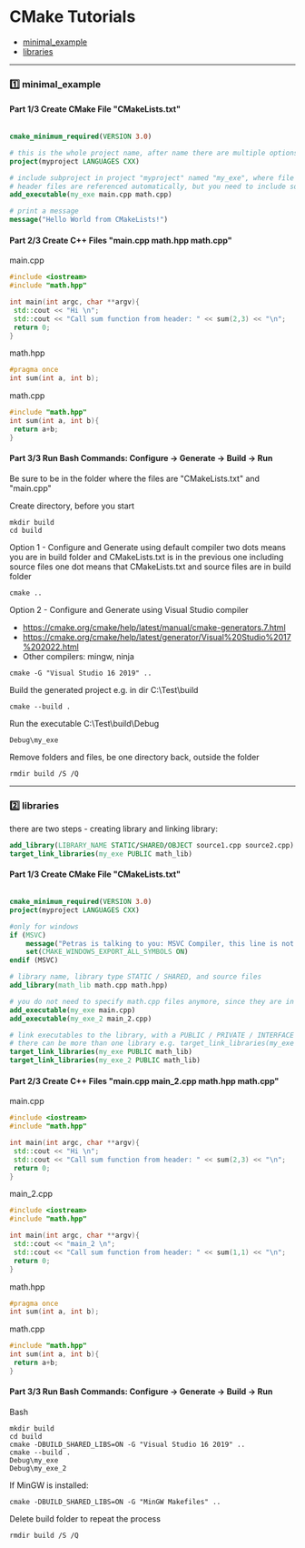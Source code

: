 # CMake Tutorials

* [minimal_example](#minimal_example)
* [libraries](#libraries)

___

<a name="minimal_example"></a>

### :one: minimal_example

#### Part 1/3 Create CMake File "CMakeLists.txt"

``` cmake

cmake_minimum_required(VERSION 3.0)

# this is the whole project name, after name there are multiple options
project(myproject LANGUAGES CXX)

# include subproject in project "myproject" named "my_exe", where file "main.cpp" will be aďded
# header files are referenced automatically, but you need to include source files
add_executable(my_exe main.cpp math.cpp)

# print a message
message("Hello World from CMakeLists!")


```

#### Part 2/3 Create C++ Files "main.cpp math.hpp math.cpp"

main.cpp

``` cpp
#include <iostream>
#include "math.hpp"

int main(int argc, char **argv){
 std::cout << "Hi \n";
 std::cout << "Call sum function from header: " << sum(2,3) << "\n";
 return 0;
}

```

math.hpp

``` hpp
#pragma once
int sum(int a, int b);
```

math.cpp

``` cpp
#include "math.hpp"
int sum(int a, int b){
 return a+b;
}
```

#### Part 3/3 Run Bash Commands: Configure -> Generate -> Build -> Run

Be sure to be in the folder where the files are "CMakeLists.txt" and "main.cpp"

Create directory, before you start

```
mkdir build
cd build
```

Option 1 - Configure and Generate using default compiler
two dots means you are in build folder and CMakeLists.txt is in the previous one including source files
one dot means that CMakeLists.txt and source files are in build folder

```
cmake .. 
```

Option 2 - Configure and Generate using Visual Studio compiler

* <https://cmake.org/cmake/help/latest/manual/cmake-generators.7.html>
* <https://cmake.org/cmake/help/latest/generator/Visual%20Studio%2017%202022.html>
* Other compilers: mingw, ninja

```
cmake -G "Visual Studio 16 2019" ..
```

Build the generated project e.g. in dir C:\Test\build

```
cmake --build .
```

Run the executable C:\Test\build\Debug

```
Debug\my_exe
```

Remove folders and files, be one directory back, outside the folder

```
rmdir build /S /Q
```

___

<a name="libraries"></a>

### :two: libraries

there are two steps - creating library and linking library:

``` cmake
add_library(LIBRARY_NAME STATIC/SHARED/OBJECT source1.cpp source2.cpp)
target_link_libraries(my_exe PUBLIC math_lib)
```


#### Part 1/3 Create CMake File "CMakeLists.txt"

``` cmake

cmake_minimum_required(VERSION 3.0)
project(myproject LANGUAGES CXX)

#only for windows
if (MSVC)
	message("Petras is talking to you: MSVC Compiler, this line is not needed if MinGW compiler is used")
	set(CMAKE_WINDOWS_EXPORT_ALL_SYMBOLS ON)
endif (MSVC)

# library name, library type STATIC / SHARED, and source files
add_library(math_lib math.cpp math.hpp)

# you do not need to specify math.cpp files anymore, since they are in math_lib
add_executable(my_exe main.cpp)
add_executable(my_exe_2 main_2.cpp)

# link executables to the library, with a PUBLIC / PRIVATE / INTERFACE keyword
# there can be more than one library e.g. target_link_libraries(my_exe PUBLIC math_lib other_library_1 other_library_2)
target_link_libraries(my_exe PUBLIC math_lib)
target_link_libraries(my_exe_2 PUBLIC math_lib)
```

#### Part 2/3 Create C++ Files "main.cpp main_2.cpp math.hpp math.cpp"

main.cpp

``` cpp
#include <iostream>
#include "math.hpp"

int main(int argc, char **argv){
 std::cout << "Hi \n";
 std::cout << "Call sum function from header: " << sum(2,3) << "\n";
 return 0;
}
```

main_2.cpp

``` cpp
#include <iostream>
#include "math.hpp"

int main(int argc, char **argv){
 std::cout << "main_2 \n";
 std::cout << "Call sum function from header: " << sum(1,1) << "\n";
 return 0;
}
```

math.hpp

``` cpp
#pragma once
int sum(int a, int b);
```

math.cpp

``` cpp
#include "math.hpp"
int sum(int a, int b){
 return a+b;
}
```

#### Part 3/3 Run Bash Commands: Configure -> Generate -> Build -> Run

Bash

```
mkdir build
cd build
cmake -DBUILD_SHARED_LIBS=ON -G "Visual Studio 16 2019" ..
cmake --build .
Debug\my_exe
Debug\my_exe_2 
```

If MinGW is installed:

```
cmake -DBUILD_SHARED_LIBS=ON -G "MinGW Makefiles" ..
```

Delete build folder to repeat the process

```
rmdir build /S /Q
```


